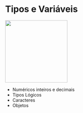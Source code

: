# Tipos e Variáveis

<img align="center" height ="200" src = "https://i.pinimg.com/originals/36/2d/5c/362d5c55859146c0c7debfca296ad321.gif">

* Numéricos inteiros e decimais
* Tipos Lógicos
* Caracteres
* Objetos

